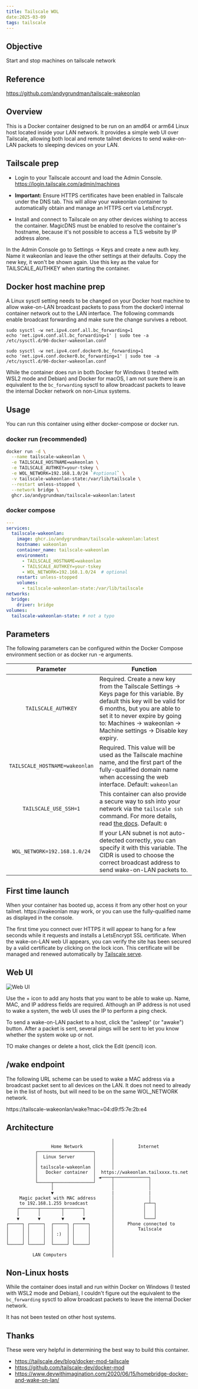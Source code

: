 ```yaml
---
title: Tailscale WOL 
date:2025-03-09
tags: tailscale
---
```


## Objective

Start and stop machines on tailscale network

## Reference
https://github.com/andygrundman/tailscale-wakeonlan

## Overview

This is a Docker container designed to be run on an amd64 or arm64 Linux host located inside your LAN network. It provides a simple web UI over Tailscale, allowing both local and remote tailnet devices to send wake-on-LAN packets to sleeping devices on your LAN.

## Tailscale prep

* Login to your Tailscale account and load the Admin Console.
https://login.tailscale.com/admin/machines



* **Important:** Ensure HTTPS certificates have been enabled in Tailscale under the DNS tab. This will allow your wakeonlan container to automatically obtain and manage an HTTPS cert via LetsEncrypt.
* Install and connect to Tailscale on any other devices wishing to access the container. MagicDNS must be enabled to resolve the container's hostname, because it's not possible to access a TLS website by IP address alone.

In the Admin Console go to Settings -> Keys and create a new auth key. Name it wakeonlan and leave the other settings at their defaults. Copy the new key, it won't be shown again. Use this key as the value for TAILSCALE_AUTHKEY when starting the container.

## Docker host machine prep

A Linux sysctl setting needs to be changed on your Docker host machine to allow wake-on-LAN broadcast packets to pass from the docker0 internal container network out to the LAN interface. The following commands enable broadcast forwarding and make sure the change survives a reboot.

    sudo sysctl -w net.ipv4.conf.all.bc_forwarding=1
    echo 'net.ipv4.conf.all.bc_forwarding=1' | sudo tee -a /etc/sysctl.d/90-docker-wakeonlan.conf

    sudo sysctl -w net.ipv4.conf.docker0.bc_forwarding=1
    echo 'net.ipv4.conf.docker0.bc_forwarding=1' | sudo tee -a /etc/sysctl.d/90-docker-wakeonlan.conf

While the container does run in both Docker for Windows (I tested with WSL2 mode and Debian) and Docker for macOS, I am not sure there is an equivalent to the `bc_forwarding` sysctl to allow broadcast packets to leave the internal Docker network on non-Linux systems.

## Usage

You can run this container using either docker-compose or docker run.

### docker run (recommended)

```bash
docker run -d \
  --name tailscale-wakeonlan \
  -e TAILSCALE_HOSTNAME=wakeonlan \
  -e TAILSCALE_AUTHKEY=your-tskey \
  -e WOL_NETWORK=192.168.1.0/24 `#optional` \
  -v tailscale-wakeonlan-state:/var/lib/tailscale \
  --restart unless-stopped \
  --network bridge \
  ghcr.io/andygrundman/tailscale-wakeonlan:latest
```

### docker compose

```yaml
---
services:
  tailscale-wakeonlan:
    image: ghcr.io/andygrundman/tailscale-wakeonlan:latest
    hostname: wakeonlan
    container_name: tailscale-wakeonlan
    environment:
      - TAILSCALE_HOSTNAME=wakeonlan
      - TAILSCALE_AUTHKEY=your-tskey
      - WOL_NETWORK=192.168.1.0/24  # optional
    restart: unless-stopped
    volumes:
      - tailscale-wakeonlan-state:/var/lib/tailscale
networks:
  bridge:
    driver: bridge
volumes:
  tailscale-wakeonlan-state: # not a typo
```

## Parameters

The following parameters can be configured within the Docker Compose environment section or as docker run -e arguments.

| Parameter | Function |
| :----: | --- |
| `TAILSCALE_AUTHKEY` | Required. Create a new key from the Tailscale Settings -> Keys page for this variable. By default this key will be valid for 6 months, but you are able to set it to never expire by going to: Machines -> wakeonlan -> Machine settings -> Disable key expiry. |
| `TAILSCALE_HOSTNAME=wakeonlan` | Required. This value will be used as the Tailscale machine name, and the first part of the fully-qualified domain name when accessing the web interface. Default: `wakeonlan` |
| `TAILSCALE_USE_SSH=1` | This container can also provide a secure way to ssh into your network via the `tailscale ssh` command. For more details, read [the docs](https://tailscale.com/kb/1193/tailscale-ssh). Default: `0` |
| `WOL_NETWORK=192.168.1.0/24` | If your LAN subnet is not auto-detected correctly, you can specify it with this variable. The CIDR is used to choose the correct broadcast address to send wake-on-LAN packets to. |

## First time launch

When your container has booted up, access it from any other host on your tailnet. https://wakeonlan may work, or you can use the fully-qualified name as displayed in the console.

The first time you connect over HTTPS it will appear to hang for a few seconds while it requests and installs a LetsEncrypt SSL certificate. When the wake-on-LAN web UI appears, you can verify the site has been secured by a valid certificate by clicking on the lock icon. This certificate will be managed and renewed automatically by [Tailscale serve](https://tailscale.com/kb/1242/tailscale-serve).

## Web UI

![Web UI](wakeonlan-webui.png)

Use the + icon to add any hosts that you want to be able to wake up. Name, MAC, and IP address fields are required. Although an IP address is not used to wake a system, the web UI uses the IP to perform a ping check.

To send a wake-on-LAN packet to a host, click the "asleep" (or "awake") button. After a packet is sent, several pings will be sent to let you know whether the system woke up or not.

TO make changes or delete a host, click the Edit (pencil) icon.

## /wake endpoint

The following URL scheme can be used to wake a MAC address via a broadcast packet sent to all devices on the LAN. It does not need to already be in the list of hosts, but will need to be on the same WOL_NETWORK network.

https://tailscale-wakeonlan/wake?mac=04:d9:f5:7e:2b:e4

## Architecture
```
                                        │
                 Home Network           │         Internet
           ┌─────────────────────┐      │
           │  Linux Server       │      │
           │                     │      │
           │ tailscale-wakeonlan │      │
           │   Docker container  │  https://wakeonlan.tailxxxx.ts.net
           │                     │ ◄────┬─────────────┐
           └─────┬───────────────┘      │             │
                 │                      │             │
                 ▼                      |             |
     Magic packet with MAC address      │             │
     to 192.168.1.255 broadcast         │           ┌─┴─┐
    ┌───────┬────────┬───────┐          │           │   │
    │       │        │       │          │           │   │
    ▼       ▼        ▼       ▼          │           └───┘
┌─────┐ ┌─────┐  ┌─────┐ ┌─────┐        │     Phone connected to
│     │ │     │  │     │ │     │        │         Tailscale
│     │ │     │  │ :)  │ │     │        │
│     │ │     │  │     │ │     │        │
└─────┘ └─────┘  └─────┘ └─────┘        │
                                        │
          LAN Computers                 │
```

## Non-Linux hosts

While the container does install and run within Docker on Windows (I tested with WSL2 mode and Debian), I couldn't figure out the equivalent to the `bc_forwarding` sysctl to allow broadcast packets to leave the internal Docker network.

It has not been tested on other host systems.

## Thanks

These were very helpful in determining the best way to build this container.

* https://tailscale.dev/blog/docker-mod-tailscale
* https://github.com/tailscale-dev/docker-mod
* https://www.devwithimagination.com/2020/06/15/homebridge-docker-and-wake-on-lan/